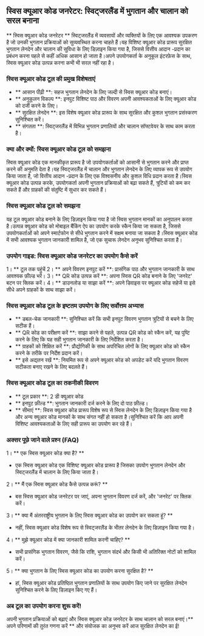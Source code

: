 ## स्विस क्यूआर कोड जनरेटर: स्विट्जरलैंड में भुगतान और चालान को सरल बनाना

** स्विस क्यूआर कोड जनरेटर ** स्विट्जरलैंड में व्यवसायों और व्यक्तियों के लिए एक आवश्यक उपकरण है जो उनकी भुगतान प्रक्रियाओं को सुव्यवस्थित करना चाहते हैं।यह विशिष्ट क्यूआर कोड प्रारूप सुरक्षित भुगतान लेनदेन और चालान की सुविधा के लिए डिज़ाइन किया गया है, जिससे वित्तीय आदान -प्रदान का प्रबंधन करना पहले से कहीं अधिक आसान हो जाता है।अपने उपयोगकर्ता के अनुकूल इंटरफ़ेस के साथ, स्विस क्यूआर कोड उत्पन्न करना कभी भी सरल नहीं रहा है।

### स्विस क्यूआर कोड टूल की प्रमुख विशेषताएं

- ** आसान पीढ़ी **: सहज भुगतान लेनदेन के लिए जल्दी से स्विस क्यूआर कोड बनाएं।
- ** अनुकूलन विकल्प **: इनपुट विशिष्ट पाठ और विवरण अपनी आवश्यकताओं के लिए क्यूआर कोड को दर्जी करने के लिए।
- ** सुरक्षित लेनदेन **: इस विशेष क्यूआर कोड प्रारूप के साथ सुरक्षित और कुशल भुगतान प्रसंस्करण सुनिश्चित करें।
- ** संगतता **: स्विट्जरलैंड में विभिन्न भुगतान प्रणालियों और चालान सॉफ्टवेयर के साथ काम करता है।

### क्या और क्यों: स्विस क्यूआर कोड टूल को समझना

स्विस क्यूआर कोड एक मानकीकृत प्रारूप है जो उपयोगकर्ताओं को आसानी से भुगतान करने और प्राप्त करने की अनुमति देता है।यह स्विट्जरलैंड में चालान और भुगतान लेनदेन के लिए व्यापक रूप से उपयोग किया जाता है, जो वित्तीय आदान -प्रदान के लिए एक विश्वसनीय और कुशल विधि प्रदान करता है।स्विस क्यूआर कोड उत्पन्न करके, उपयोगकर्ता अपनी भुगतान प्रक्रियाओं को बढ़ा सकते हैं, त्रुटियों को कम कर सकते हैं और ग्राहकों की संतुष्टि में सुधार कर सकते हैं।

### स्विस क्यूआर कोड टूल को समझना

यह टूल क्यूआर कोड बनाने के लिए डिज़ाइन किया गया है जो स्विस भुगतान मानकों का अनुपालन करता है।उत्पन्न क्यूआर कोड को मोबाइल बैंकिंग ऐप का उपयोग करके स्कैन किया जा सकता है, जिससे उपयोगकर्ताओं को अपने स्मार्टफोन से सीधे भुगतान करने में सक्षम बनाया जा सकता है।स्विस क्यूआर कोड में सभी आवश्यक भुगतान जानकारी शामिल है, जो एक सुचारू लेनदेन अनुभव सुनिश्चित करता है।

### उपयोग गाइड: स्विस क्यूआर कोड जनरेटर का उपयोग कैसे करें

1। ** टूल तक पहुंचें
2। ** अपने विवरण इनपुट करें **: प्रासंगिक पाठ और भुगतान जानकारी के साथ आवश्यक फ़ील्ड भरें।
3। ** QR कोड उत्पन्न करें **: अपना स्विस QR कोड बनाने के लिए 'जनरेट' बटन पर क्लिक करें।
4। ** डाउनलोड या साझा करें **: अपने डिवाइस पर क्यूआर कोड सहेजें या इसे सीधे अपने ग्राहकों के साथ साझा करें।

### स्विस क्यूआर कोड टूल के इष्टतम उपयोग के लिए सर्वोत्तम अभ्यास

- ** डबल-चेक जानकारी **: सुनिश्चित करें कि सभी इनपुट विवरण भुगतान त्रुटियों से बचने के लिए सटीक हैं।
- ** QR कोड का परीक्षण करें **: साझा करने से पहले, उत्पन्न QR कोड को स्कैन करें, यह पुष्टि करने के लिए कि यह सही भुगतान जानकारी के लिए निर्देशित करता है।
- ** ग्राहकों को शिक्षित करें **: प्रौद्योगिकी के साथ अपरिचित लोगों के लिए क्यूआर कोड को स्कैन करने के तरीके पर निर्देश प्रदान करें।
- ** इसे अद्यतन रखें **: नियमित रूप से अपने क्यूआर कोड को अपडेट करें यदि भुगतान विवरण सटीकता बनाए रखने के लिए बदलते हैं।

### स्विस क्यूआर कोड टूल का तकनीकी विवरण

- ** टूल प्रकार **: 2 डी क्यूआर कोड
- ** इनपुट फ़ील्ड **: भुगतान जानकारी दर्ज करने के लिए दो पाठ फ़ील्ड।
- ** सीमाएं **: स्विस क्यूआर कोड प्रारूप विशेष रूप से स्विस लेनदेन के लिए डिज़ाइन किया गया है और अन्य क्यूआर कोड मानकों के साथ संगत नहीं हो सकता है।सुनिश्चित करें कि आप अपनी विशिष्ट आवश्यकताओं के लिए सही प्रारूप का उपयोग कर रहे हैं।

### अक्सर पूछे जाने वाले प्रश्न (FAQ)

1। ** एक स्विस क्यूआर कोड क्या है? **
- एक स्विस क्यूआर कोड एक विशिष्ट क्यूआर कोड प्रारूप है जिसका उपयोग भुगतान लेनदेन और स्विट्जरलैंड में चालान के लिए किया जाता है।

2। ** मैं एक स्विस क्यूआर कोड कैसे उत्पन्न करूं? **
- बस स्विस क्यूआर कोड जनरेटर पर जाएं, अपना भुगतान विवरण दर्ज करें, और 'जनरेट' पर क्लिक करें।

3। ** क्या मैं अंतरराष्ट्रीय भुगतान के लिए स्विस क्यूआर कोड का उपयोग कर सकता हूं? **
- नहीं, स्विस क्यूआर कोड विशेष रूप से स्विट्जरलैंड के भीतर लेनदेन के लिए डिज़ाइन किया गया है।

4। ** मुझे क्यूआर कोड में क्या जानकारी शामिल करनी चाहिए? **
- सभी प्रासंगिक भुगतान विवरण, जैसे कि राशि, भुगतान संदर्भ और किसी भी अतिरिक्त नोटों को शामिल करें।

5। ** क्या भुगतान के लिए स्विस क्यूआर कोड का उपयोग करना सुरक्षित है? **
- हां, स्विस क्यूआर कोड प्रतिष्ठित भुगतान प्रणालियों के साथ उपयोग किए जाने पर सुरक्षित लेनदेन सुनिश्चित करने के लिए डिज़ाइन किए गए हैं।

### अब टूल का उपयोग करना शुरू करें!

अपनी भुगतान प्रक्रियाओं को बढ़ाएं और स्विस क्यूआर कोड जनरेटर के साथ चालान को सरल बनाएं।** अपने परिणामों की तुरंत गणना करें ** और संयोजक का अनुभव करें आज सुरक्षित लेनदेन का ई!